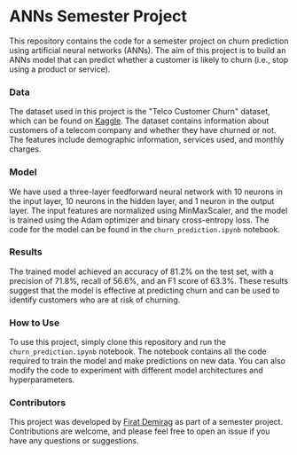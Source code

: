 # ANNs Semester Project

This repository contains the code for a semester project on churn prediction using artificial neural networks (ANNs). The aim of this project is to build an ANNs model that can predict whether a customer is likely to churn (i.e., stop using a product or service).

### Data
The dataset used in this project is the "Telco Customer Churn" dataset, which can be found on [Kaggle](https://www.kaggle.com/datasets/blastchar/telco-customer-churn). The dataset contains information about customers of a telecom company and whether they have churned or not. The features include demographic information, services used, and monthly charges.

### Model
We have used a three-layer feedforward neural network with 10 neurons in the input layer, 10 neurons in the hidden layer, and 1 neuron in the output layer. The input features are normalized using MinMaxScaler, and the model is trained using the Adam optimizer and binary cross-entropy loss. The code for the model can be found in the `churn_prediction.ipynb` notebook.

### Results
The trained model achieved an accuracy of 81.2% on the test set, with a precision of 71.8%, recall of 56.6%, and an F1 score of 63.3%. These results suggest that the model is effective at predicting churn and can be used to identify customers who are at risk of churning.

### How to Use
To use this project, simply clone this repository and run the `churn_prediction.ipynb` notebook. The notebook contains all the code required to train the model and make predictions on new data. You can also modify the code to experiment with different model architectures and hyperparameters.

### Contributors
This project was developed by [Firat Demirag](https://github.com/firatdemirag) as part of a semester project. Contributions are welcome, and please feel free to open an issue if you have any questions or suggestions.

